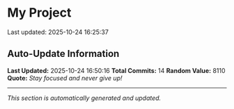 # My Project


Last updated: 2025-10-24 16:25:37





















































































































































































































































































































































































































## Auto-Update Information

**Last Updated:** 2025-10-24 16:50:16
**Total Commits:** 14
**Random Value:** 8110
**Quote:** _Stay focused and never give up!_

---
_This section is automatically generated and updated._